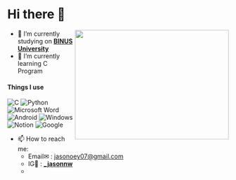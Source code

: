  # Hi there 👋 

<!--
**JasonNicholas07/JasonNicholas07** is a ✨ _special_ ✨ repository because its `README.md` (this file) appears on your GitHub profile.

Here are some ideas to get you started:

- 🔭 I’m currently working on ...
- 🌱 I’m currently learning ...
- 👯 I’m looking to collaborate on ...
- 🤔 I’m looking for help with ...
- 💬 Ask me about ...
- 📫 How to reach me: ...
- 😄 Pronouns: ...
- ⚡ Fun fact: ...
-->


<img align="right" width="350" height="250" src="https://github.com/user-attachments/assets/cbacaf0d-eb9c-422e-a5b2-a8d6c5a5483b">

- 🔭 I’m currently studying on [**BINUS University**](https://binus.ac.id/)
- 🌱 I’m currently learning C Program

#### Things I use
![C](https://img.shields.io/badge/c-%2300599C.svg?style=for-the-badge&logo=c&logoColor=white)
![Python](https://img.shields.io/badge/python-3670A0?style=for-the-badge&logo=python&logoColor=ffdd54)
![Microsoft Word](https://img.shields.io/badge/Microsoft_Word-2B579A?style=for-the-badge&logo=microsoft-word&logoColor=white)
![Android](https://img.shields.io/badge/Android-3DDC84?style=for-the-badge&logo=android&logoColor=white)
![Windows](https://img.shields.io/badge/Windows-0078D6?style=for-the-badge&logo=windows&logoColor=white)
![Notion](https://img.shields.io/badge/Notion-%23000000.svg?style=for-the-badge&logo=notion&logoColor=white)
![Google](https://img.shields.io/badge/google-4285F4?style=for-the-badge&logo=google&logoColor=white)

- 📫 How to reach me:                  
  - Email✉   : jasonoey07@gmail.com
  - IG📸     : [**_jasonnw**](https://www.instagram.com/_jasonnw)
  -   
